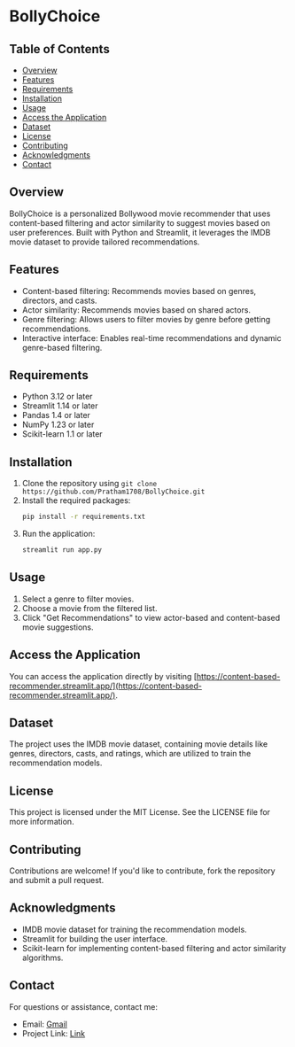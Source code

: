 # BollyChoice

## Table of Contents

*   [Overview](#overview)
*   [Features](#features)
*   [Requirements](#requirements)
*   [Installation](#installation)
*   [Usage](#usage)
*   [Access the Application](#access-the-application)
*   [Dataset](#dataset)
*   [License](#license)
*   [Contributing](#contributing)
*   [Acknowledgments](#acknowledgments)
*   [Contact](#contact)

## Overview

BollyChoice is a personalized Bollywood movie recommender that uses content-based filtering and actor similarity to suggest movies based on user preferences. Built with Python and Streamlit, it leverages the IMDB movie dataset to provide tailored recommendations.

## Features

*   Content-based filtering: Recommends movies based on genres, directors, and casts.
*   Actor similarity: Recommends movies based on shared actors.
*   Genre filtering: Allows users to filter movies by genre before getting recommendations.
*   Interactive interface: Enables real-time recommendations and dynamic genre-based filtering.

## Requirements

*   Python 3.12 or later
*   Streamlit 1.14 or later
*   Pandas 1.4 or later
*   NumPy 1.23 or later
*   Scikit-learn 1.1 or later

## Installation

1.  Clone the repository using `git clone https://github.com/Pratham1708/BollyChoice.git`
2.  Install the required packages:
    ```bash
    pip install -r requirements.txt
    ```
3.  Run the application:
    ```bash
    streamlit run app.py
    ```

## Usage

1.  Select a genre to filter movies.
2.  Choose a movie from the filtered list.
3.  Click "Get Recommendations" to view actor-based and content-based movie suggestions.

## Access the Application

You can access the application directly by visiting [https://content-based-recommender.streamlit.app/](https://content-based-recommender.streamlit.app/).

## Dataset

The project uses the IMDB movie dataset, containing movie details like genres, directors, casts, and ratings, which are utilized to train the recommendation models.

## License

This project is licensed under the MIT License. See the LICENSE file for more information.

## Contributing

Contributions are welcome! If you'd like to contribute, fork the repository and submit a pull request.

## Acknowledgments

*   IMDB movie dataset for training the recommendation models.
*   Streamlit for building the user interface.
*   Scikit-learn for implementing content-based filtering and actor similarity algorithms.

## Contact

For questions or assistance, contact me:

*   Email: [Gmail](mailto:jindalpratham68@gmail.com)
*   Project Link: [Link](https://bollychoice.streamlit.app/)
